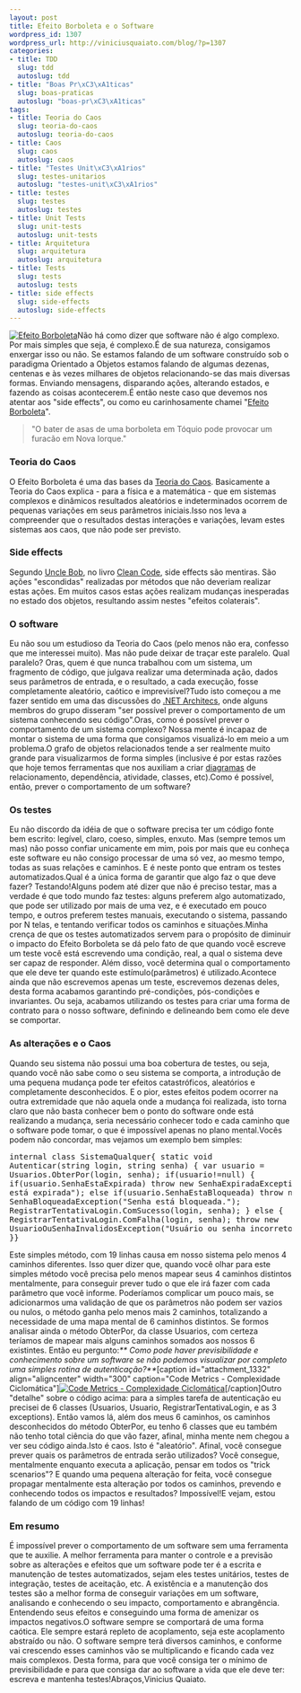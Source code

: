 ```yaml
--- 
layout: post
title: Efeito Borboleta e o Software
wordpress_id: 1307
wordpress_url: http://viniciusquaiato.com/blog/?p=1307
categories: 
- title: TDD
  slug: tdd
  autoslug: tdd
- title: "Boas Pr\xC3\xA1ticas"
  slug: boas-praticas
  autoslug: "boas-pr\xC3\xA1ticas"
tags: 
- title: Teoria do Caos
  slug: teoria-do-caos
  autoslug: teoria-do-caos
- title: Caos
  slug: caos
  autoslug: caos
- title: "Testes Unit\xC3\xA1rios"
  slug: testes-unitarios
  autoslug: "testes-unit\xC3\xA1rios"
- title: testes
  slug: testes
  autoslug: testes
- title: Unit Tests
  slug: unit-tests
  autoslug: unit-tests
- title: Arquitetura
  slug: arquitetura
  autoslug: arquitetura
- title: Tests
  slug: tests
  autoslug: tests
- title: side effects
  slug: side-effects
  autoslug: side-effects
---
```

[![](http://viniciusquaiato.com/blog/wp-content/uploads/2010/07/dn10006-1_400-150x150.jpg "Efeito Borboleta")](http://viniciusquaiato.com/blog/wp-content/uploads/2010/07/dn10006-1_400.jpg)Não há como dizer que software não é algo complexo. Por mais simples que seja, é complexo.É de sua natureza, consigamos enxergar isso ou não. Se estamos falando de um software construído sob o paradigma Orientado a Objetos estamos falando de algumas dezenas, centenas e às vezes milhares de objetos relacionando-se das mais diversas formas. Enviando mensagens, disparando ações, alterando estados, e fazendo as coisas acontecerem.É então neste caso que devemos nos atentar aos "side effects", ou como eu carinhosamente chamei "[Efeito Borboleta](http://pt.wikipedia.org/wiki/Efeito_borboleta)".<blockquote>"O bater de asas de uma borboleta em Tóquio pode provocar um furacão em Nova Iorque."</blockquote>

### Teoria do Caos
O Efeito Borboleta é uma das bases da [Teoria do Caos](http://en.wikipedia.org/wiki/Chaos_theory). Basicamente a Teoria do Caos explica - para a física e a matemática - que em sistemas complexos e dinâmicos resultados aleatórios e indeterminados ocorrem de pequenas variações em seus parâmetros iniciais.Isso nos leva a compreender que o resultados destas interações e variações, levam estes sistemas aos caos, que não pode ser previsto.

### Side effects
Segundo [Uncle Bob](butunclebob.com), no livro [Clean Code](http://viniciusquaiato.com/blog/dica-de-leitura-clean-code/), side effects são mentiras. São ações "escondidas" realizadas por métodos que não deveriam realizar estas ações. Em muitos casos estas ações realizam mudanças inesperadas no estado dos objetos, resultando assim nestes "efeitos colaterais".

### O software
Eu não sou um estudioso da Teoria do Caos (pelo menos não era, confesso que me interessei muito). Mas não pude deixar de traçar este paralelo. Qual paralelo? Oras, quem é que nunca trabalhou com um sistema, um fragmento de código, que julgava realizar uma determinada ação, dados seus parâmetros de entrada, e o resultado, a cada execução, fosse completamente aleatório, caótico e imprevisível?Tudo isto começou a me fazer sentido em uma das discussões do [.NET Architecs](http://dotnetarchitects.net/), onde alguns membros do grupo disseram "ser possível prever o comportamento de um sistema conhecendo seu código".Oras, como é possível prever o comportamento de um sistema complexo? Nossa mente é incapaz de montar o sistema de uma forma que consigamos visualizá-lo em meio  a um problema.O grafo de objetos relacionados tende a ser realmente muito grande para visualizarmos de forma simples (inclusive é por estas razões que hoje temos ferramentas que nos auxiliam a criar [diagramas](http://blogs.msdn.com/b/jpclementi/archive/2010/04/16/ferramentas-de-arquitetura-no-visual-studio-2010.aspx) de relacionamento, dependência, atividade, classes, etc).Como é possível, então, prever o comportamento de um software?

### Os testes
Eu não discordo da idéia de que o software precisa ter um código fonte bem escrito: legível, claro, coeso, simples, enxuto. Mas (sempre temos um mas) não posso confiar unicamente em mim, pois por mais que eu conheça este software eu não consigo processar de uma só vez, ao mesmo tempo, todas as suas relações e caminhos. E é neste ponto que entram os testes automatizados.Qual é a única forma de garantir que algo faz o que deve fazer? Testando!Alguns podem até dizer que não é preciso testar, mas a verdade é que todo mundo faz testes: alguns preferem algo automatizado, que pode ser utilizado por mais de uma vez, e é executado em pouco tempo, e outros preferem testes manuais, executando o sistema, passando por N telas, e tentando verificar todos os caminhos e situações.Minha crença de que os testes automatizados servem para o propósito de diminuir o impacto do Efeito Borboleta se dá pelo fato de que quando você escreve um teste você está escrevendo uma condição, real, a qual o sistema deve ser capaz de responder. Além disso, você determina qual o comportamento que ele deve ter quando este estímulo(parâmetros) é utilizado.Acontece ainda que não escrevemos apenas um teste, escrevemos dezenas deles, desta forma acabamos garantindo pré-condições, pós-condições e invariantes. Ou seja, acabamos utilizando os testes para criar uma forma de contrato para o nosso software, definindo e delineando bem como ele deve se comportar.

### As alterações e o Caos
Quando seu sistema não possui uma boa cobertura de testes, ou seja, quando você não sabe como o seu sistema se comporta, a introdução de uma pequena mudança pode ter efeitos catastróficos, aleatórios e completamente desconhecidos. E o pior, estes efeitos podem ocorrer na outra extremidade que não aquela onde a mudança foi realizada, isto torna claro que não basta conhecer bem o ponto do software onde está realizando a mudança, seria necessário conhecer todo e cada caminho que o software pode tomar, o que é impossível apenas no plano mental.Vocês podem não concordar, mas vejamos um exemplo bem simples:<pre lang="csharp">internal class SistemaQualquer{    static void Autenticar(string login, string senha)    {        var usuario = Usuarios.ObterPor(login, senha);        if(usuario!=null)        {            if(usuario.SenhaEstaExpirada)                throw new SenhaExpiradaException("Senha está expirada");            else if(usuario.SenhaEstaBloqueada)                throw new SenhaBloqueadaException("Senha está bloqueada.");            RegistrarTentativaLogin.ComSucesso(login, senha);        }        else        {            RegistrarTentativaLogin.ComFalha(login, senha);            throw new UsuarioOuSenhaInvalidosException("Usuário ou senha incorretos.");        }    }}</pre>Este simples método, com 19 linhas causa em nosso sistema pelo menos 4 caminhos diferentes. Isso quer dizer que, quando você olhar para este simples método você precisa pelo menos mapear seus 4 caminhos distintos mentalmente, para conseguir prever tudo o que ele irá fazer com cada parâmetro que você informe. Poderíamos complicar um pouco mais, se adicionarmos uma validação de que os parâmetros não podem ser vazios ou nulos, o método ganha pelo menos mais 2 caminhos, totalizando a necessidade de uma mapa mental de 6 caminhos distintos. Se formos analisar ainda o método ObterPor, da classe Usuarios, com certeza teríamos de mapear mais alguns caminhos somados aos nossos 6 existintes. Então eu pergunto:_** Como pode haver previsibilidade e conhecimento sobre um software se não podemos visualizar por completo uma simples rotina de autenticação?**_[caption id="attachment_1332" align="aligncenter" width="300" caption="Code Metrics - Complexidade Ciclomática"][![Code Metrics - Complexidade Ciclomática](http://viniciusquaiato.com/blog/wp-content/uploads/2010/07/metrics-300x107.jpg "Code Metrics - Complexidade Ciclomática")](http://viniciusquaiato.com/blog/wp-content/uploads/2010/07/metrics.jpg)[/caption]Outro "detalhe" sobre o código acima: para a simples tarefa de autenticação eu precisei de 6 classes (Usuarios, Usuario, RegistrarTentativaLogin, e as 3 exceptions). Então vamos lá, além dos meus 6 caminhos, os caminhos desconhecidos do método ObterPor, eu tenho 6 classes que eu também não tenho total ciência do que vão fazer, afinal, minha mente nem chegou a ver seu código ainda.Isto é caos. Isto é "aleatório". Afinal, você consegue prever quais os parâmetros de entrada serão utilizados? Você consegue, mentalmente enquanto executa a aplicação, pensar em todos os "trick scenarios"? E quando uma pequena alteração for feita, você consegue propagar mentalmente esta alteração por todos os caminhos, prevendo e conhecendo todos os impactos e resultados? Impossível!E vejam, estou falando de um código com 19 linhas!

### Em resumo
É impossível prever o comportamento de um software sem uma ferramenta que te auxilie. A melhor ferramenta para manter o controle e a previsão sobre as alterações e efeitos que um software pode ter é a escrita e manutenção de testes automatizados, sejam eles testes unitários, testes de integração, testes de aceitação, etc. A existência e a manutenção dos testes são a melhor forma de conseguir variações em um software, analisando e conhecendo o seu impacto, comportamento e abrangência. Entendendo seus efeitos e conseguindo uma forma de amenizar os impactos negativos.O software sempre se comportará de uma forma caótica. Ele sempre estará repleto de acoplamento, seja este acoplamento abstraído ou não. O software sempre terá diversos caminhos, e conforme vai crescendo esses caminhos vão se multiplicando e ficando cada vez mais complexos. Desta forma, para que você consiga ter o mínimo de previsibilidade e para que consiga dar ao software a vida que ele deve ter: escreva e mantenha testes!Abraços,Vinicius Quaiato.

